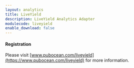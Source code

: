 ```yaml
---
layout: analytics
title: LiveYield
description: LiveYield Analytics Adapter
modulecode: liveyield
enable_download: false
---
```


#### Registration

Please visit [www.pubocean.com/liveyield](https://www.pubocean.com/liveyield) for more information.

